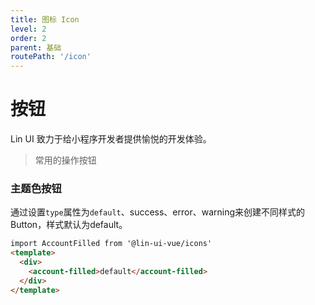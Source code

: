 ```yaml
---
title: 图标 Icon
level: 2
order: 2
parent: 基础
routePath: '/icon'
---
```


# 按钮
Lin UI 致力于给小程序开发者提供愉悦的开发体验。

> 常用的操作按钮

### 主题色按钮

通过设置`type`属性为`default`、success、error、warning来创建不同样式的Button，样式默认为default。

```html
import AccountFilled from '@lin-ui-vue/icons'
<template>
  <div>
    <account-filled>default</account-filled>
  </div>
</template>
```